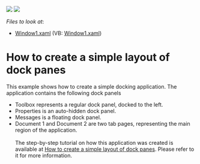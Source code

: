 <!-- default badges list -->
[![](https://img.shields.io/badge/Open_in_DevExpress_Support_Center-FF7200?style=flat-square&logo=DevExpress&logoColor=white)](https://supportcenter.devexpress.com/ticket/details/E1600)
[![](https://img.shields.io/badge/📖_How_to_use_DevExpress_Examples-e9f6fc?style=flat-square)](https://docs.devexpress.com/GeneralInformation/403183)
<!-- default badges end -->
<!-- default file list -->
*Files to look at*:

* [Window1.xaml](./CS/SimpleDockingApplication/Window1.xaml) (VB: [Window1.xaml](./VB/SimpleDockingApplication/Window1.xaml))
<!-- default file list end -->
# How to create a simple layout of dock panes


<p>This example shows how to create a simple docking application. The application contains the following dock panels

* Toolbox represents a regular dock panel, docked to the left.
* Properties is an auto-hidden dock panel.
* Messages is a floating dock panel.
* Document 1 and Document 2 are two tab pages, representing the main region of the application.<br><br>The step-by-step tutorial on how this application was created is available at <a href="https://documentation.devexpress.com/#WPF/CustomDocument6654">How to create a simple layout of dock panes</a>. Please refer to it for more information.</p>

<br/>


